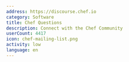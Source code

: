 ```yaml
---
address: https://discourse.chef.io
category: Software
title: Chef Questions
description: Connect with the Chef Community
userCount: 4417
icon: chef-mailing-list.png
activity: low
language: en
---
```

